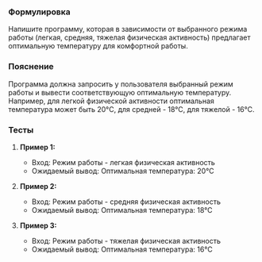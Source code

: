 
### Формулировка
Напишите программу, которая в зависимости от выбранного режима работы (легкая, средняя, тяжелая физическая активность) предлагает оптимальную температуру для комфортной работы.

### Пояснение
Программа должна запросить у пользователя выбранный режим работы и вывести соответствующую оптимальную температуру. Например, для легкой физической активности оптимальная температура может быть 20°C, для средней - 18°C, для тяжелой - 16°C.

### Тесты

1. **Пример 1:**
   - Вход: Режим работы - легкая физическая активность
   - Ожидаемый вывод: Оптимальная температура: 20°C

2. **Пример 2:**
   - Вход: Режим работы - средняя физическая активность
   - Ожидаемый вывод: Оптимальная температура: 18°C

3. **Пример 3:**
   - Вход: Режим работы - тяжелая физическая активность
   - Ожидаемый вывод: Оптимальная температура: 16°C

